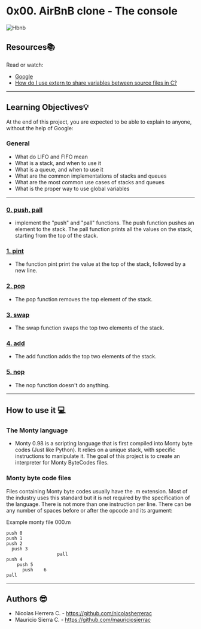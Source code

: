 # 0x00. AirBnB clone - The console

![Hbnb](https://holbertonintranet.s3.amazonaws.com/uploads/medias/2018/6/65f4a1dd9c51265f49d0.png?X-Amz-Algorithm=AWS4-HMAC-SHA256&X-Amz-Credential=AKIARDDGGGOUWMNL5ANN%2F20210211%2Fus-east-1%2Fs3%2Faws4_request&X-Amz-Date=20210211T153146Z&X-Amz-Expires=86400&X-Amz-SignedHeaders=host&X-Amz-Signature=607aa513858ddbbed90a251bc932099ed3ff95a3316c4aa0ab7d5396d8831651)


## Resources:books:

Read or watch:
* [Google](https://www.google.com/webhp?q=stack%20and%20queue)
* [How do I use extern to share variables between source files in C?](https://stackoverflow.com/questions/1433204/how-do-i-use-extern-to-share-variables-between-source-files)



---
## Learning Objectives:bulb:
At the end of this project, you are expected to be able to explain to anyone, without the help of Google:

### General
* What do LIFO and FIFO mean
* What is a stack, and when to use it
* What is a queue, and when to use it
* What are the common implementations of stacks and queues
* What are the most common use cases of stacks and queues
* What is the proper way to use global variables

---

### [0. push, pall ](./built_ins.c)
* implement the "push" and "pall" functions.
The push function pushes an element to the stack.
The pall function prints all the values on the stack, starting from the top of the stack.


### [1. pint ](./helpers.c)
* The function pint print the value at the top of the stack, followed by a new line.


### [2. pop ](./built_ins.c)
* The pop function removes the top element of the stack.


### [3. swap ](./built_ins.c)
* The swap function swaps the top two elements of the stack.


### [4. add ](./calculations.c)
* The add function adds the top two elements of the stack.


### [5. nop ](./built_ins.c)
* The nop function doesn't do anything.


---

## How to use it :computer:

### The Monty language

* Monty 0.98 is a scripting language that is first compiled into Monty byte codes (Just like Python). It relies on a unique stack, with specific instructions to manipulate it. The goal of this project is to create an interpreter for Monty ByteCodes files.

### Monty byte code files

Files containing Monty byte codes usually have the .m extension. Most of the industry uses this standard but it is not required by the specification of the language. There is not more than one instruction per line. There can be any number of spaces before or after the opcode and its argument: 

Example monty file 000.m

```
push 0
push 1
push 2
  push 3
                   pall    
push 4
    push 5    
      push    6        
pall

```

---
## Authors :sunglasses:

- Nicolas Herrera C. - https://github.com/nicolasherrerac
- Mauricio Sierra C. - https://github.com/mauriciosierrac
